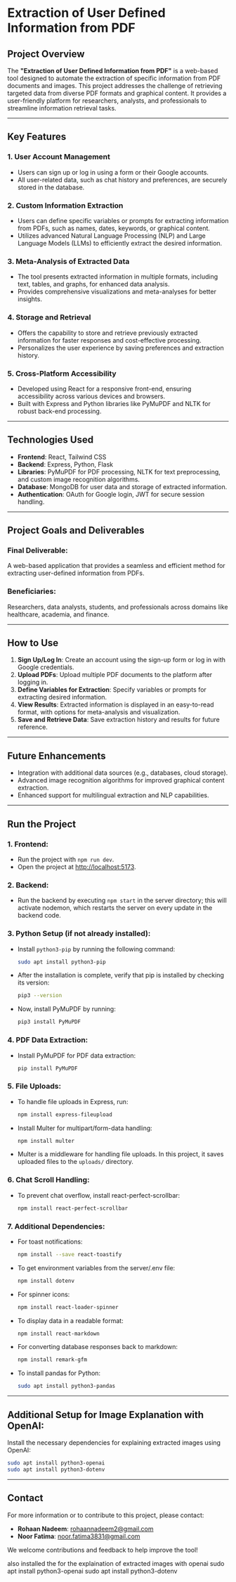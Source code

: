 # Extraction of User Defined Information from PDF

## Project Overview

The **"Extraction of User Defined Information from PDF"** is a web-based tool designed to automate the extraction of specific information from PDF documents and images. This project addresses the challenge of retrieving targeted data from diverse PDF formats and graphical content. It provides a user-friendly platform for researchers, analysts, and professionals to streamline information retrieval tasks.

---

## Key Features

### 1. User Account Management

- Users can sign up or log in using a form or their Google accounts.
- All user-related data, such as chat history and preferences, are securely stored in the database.

### 2. Custom Information Extraction

- Users can define specific variables or prompts for extracting information from PDFs, such as names, dates, keywords, or graphical content.
- Utilizes advanced Natural Language Processing (NLP) and Large Language Models (LLMs) to efficiently extract the desired information.

### 3. Meta-Analysis of Extracted Data

- The tool presents extracted information in multiple formats, including text, tables, and graphs, for enhanced data analysis.
- Provides comprehensive visualizations and meta-analyses for better insights.

### 4. Storage and Retrieval

- Offers the capability to store and retrieve previously extracted information for faster responses and cost-effective processing.
- Personalizes the user experience by saving preferences and extraction history.

### 5. Cross-Platform Accessibility

- Developed using React for a responsive front-end, ensuring accessibility across various devices and browsers.
- Built with Express and Python libraries like PyMuPDF and NLTK for robust back-end processing.

---

## Technologies Used

- **Frontend**: React, Tailwind CSS
- **Backend**: Express, Python, Flask
- **Libraries**: PyMuPDF for PDF processing, NLTK for text preprocessing, and custom image recognition algorithms.
- **Database**: MongoDB for user data and storage of extracted information.
- **Authentication**: OAuth for Google login, JWT for secure session handling.

---

## Project Goals and Deliverables

### Final Deliverable:

A web-based application that provides a seamless and efficient method for extracting user-defined information from PDFs.

### Beneficiaries:

Researchers, data analysts, students, and professionals across domains like healthcare, academia, and finance.

---

## How to Use

1. **Sign Up/Log In**: Create an account using the sign-up form or log in with Google credentials.
2. **Upload PDFs**: Upload multiple PDF documents to the platform after logging in.
3. **Define Variables for Extraction**: Specify variables or prompts for extracting desired information.
4. **View Results**: Extracted information is displayed in an easy-to-read format, with options for meta-analysis and visualization.
5. **Save and Retrieve Data**: Save extraction history and results for future reference.

---

## Future Enhancements

- Integration with additional data sources (e.g., databases, cloud storage).
- Advanced image recognition algorithms for improved graphical content extraction.
- Enhanced support for multilingual extraction and NLP capabilities.

---

## Run the Project

### 1. **Frontend**:

- Run the project with `npm run dev`.
- Open the project at [http://localhost:5173](http://localhost:5173).

### 2. **Backend**:

- Run the backend by executing `npm start` in the server directory; this will activate nodemon, which restarts the server on every update in the backend code.

### 3. **Python Setup** (if not already installed):

- Install `python3-pip` by running the following command:
  ```bash
  sudo apt install python3-pip
  ```
- After the installation is complete, verify that pip is installed by checking its version:
  ```bash
  pip3 --version
  ```
- Now, install PyMuPDF by running:
  ```bash
  pip3 install PyMuPDF
  ```

### 4. **PDF Data Extraction**:

- Install PyMuPDF for PDF data extraction:
  ```bash
  pip install PyMuPDF
  ```

### 5. **File Uploads**:

- To handle file uploads in Express, run:
  ```bash
  npm install express-fileupload
  ```
- Install Multer for multipart/form-data handling:
  ```bash
  npm install multer
  ```
- Multer is a middleware for handling file uploads. In this project, it saves uploaded files to the `uploads/` directory.

### 6. **Chat Scroll Handling**:

- To prevent chat overflow, install react-perfect-scrollbar:
  ```bash
  npm install react-perfect-scrollbar
  ```

### 7. **Additional Dependencies**:

- For toast notifications:
  ```bash
  npm install --save react-toastify
  ```
- To get environment variables from the server/.env file:
  ```bash
  npm install dotenv
  ```
- For spinner icons:
  ```bash
  npm install react-loader-spinner
  ```
- To display data in a readable format:
  ```bash
  npm install react-markdown
  ```
- For converting database responses back to markdown:
  ```bash
  npm install remark-gfm
  ```
- To install pandas for Python:

  ```bash
  sudo apt install python3-pandas
  ```

---

## Additional Setup for Image Explanation with OpenAI:

Install the necessary dependencies for explaining extracted images using OpenAI:

```bash
sudo apt install python3-openai
sudo apt install python3-dotenv
```

---

## Contact

For more information or to contribute to this project, please contact:

- **Rohaan Nadeem**: [rohaannadeem2@gmail.com](mailto:rohaannadeem2@gmail.com)
- **Noor Fatima**: [noor.fatima3831@gmail.com](mailto:noor.fatima3831@gmail.com)

We welcome contributions and feedback to help improve the tool!

also installed the for the explaination of extracted images with openai
sudo apt install python3-openai
sudo apt install python3-dotenv
